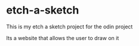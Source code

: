 # etch-a-sketch
This is my etch a sketch project for the odin project

Its a website that allows the user to draw on it
